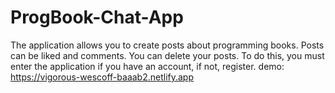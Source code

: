 # ProgBook-Chat-App
The application allows you to create posts about programming books. Posts can be liked and comments. You can delete your posts. To do this,   you must enter the application if you have an account, if not, register.
demo: https://vigorous-wescoff-baaab2.netlify.app
